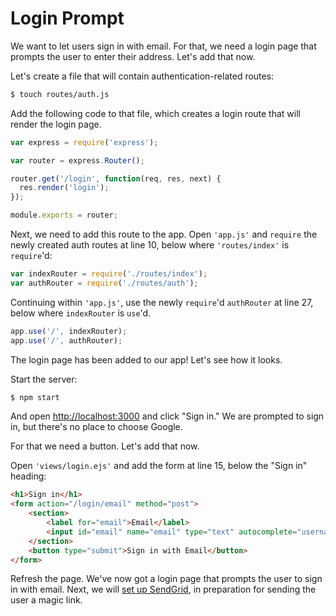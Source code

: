 # Login Prompt

We want to let users sign in with email.  For that, we need a login page that
prompts the user to enter their address.  Let's add that now.

Let's create a file that will contain authentication-related routes:

```sh
$ touch routes/auth.js
```

Add the following code to that file, which creates a login route that will
render the login page.

```js
var express = require('express');

var router = express.Router();

router.get('/login', function(req, res, next) {
  res.render('login');
});

module.exports = router;
```

Next, we need to add this route to the app.  Open `'app.js'` and `require` the
newly created auth routes at line 10, below where `'routes/index'` is
`require`'d:

```js
var indexRouter = require('./routes/index');
var authRouter = require('./routes/auth');
```

Continuing within `'app.js'`, use the newly `require`'d `authRouter` at line 27,
below where `indexRouter` is `use`'d.

```js
app.use('/', indexRouter);
app.use('/', authRouter);
```

The login page has been added to our app!  Let's see how it looks.

Start the server:

```sh
$ npm start
```

And open [http://localhost:3000](http://localhost:3000) and click "Sign in."  We
are prompted to sign in, but there's no place to choose Google.

For that we need a button.  Let's add that now.

Open `'views/login.ejs'` and add the form at line 15, below the "Sign in"
heading:

```html
<h1>Sign in</h1>
<form action="/login/email" method="post">
	<section>
		<label for="email">Email</label>
		<input id="email" name="email" type="text" autocomplete="username" required autofocus>
	</section>
	<button type="submit">Sign in with Email</button>
</form>
```

Refresh the page.  We've now got a login page that prompts the user to sign in
with email.  Next, we will [set up SendGrid](../setup/), in preparation for
sending the user a magic link.
